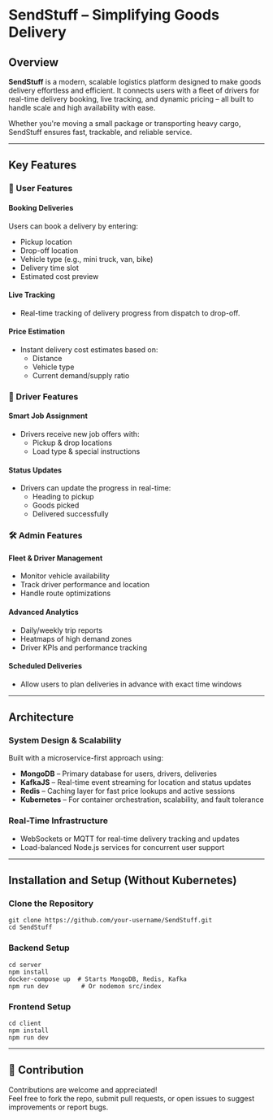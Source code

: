 # SendStuff – Simplifying Goods Delivery

## Overview

**SendStuff** is a modern, scalable logistics platform designed to make goods delivery effortless and efficient. It connects users with a fleet of drivers for real-time delivery booking, live tracking, and dynamic pricing – all built to handle scale and high availability with ease.

Whether you're moving a small package or transporting heavy cargo, SendStuff ensures fast, trackable, and reliable service.

---

## Key Features

### 🚚 User Features

#### **Booking Deliveries**
Users can book a delivery by entering:
- Pickup location  
- Drop-off location  
- Vehicle type (e.g., mini truck, van, bike)  
- Delivery time slot  
- Estimated cost preview

#### **Live Tracking**
- Real-time tracking of delivery progress from dispatch to drop-off.

#### **Price Estimation**
- Instant delivery cost estimates based on:
    - Distance  
    - Vehicle type  
    - Current demand/supply ratio

### 🚛 Driver Features

#### **Smart Job Assignment**
- Drivers receive new job offers with:
    - Pickup & drop locations  
    - Load type & special instructions

#### **Status Updates**
- Drivers can update the progress in real-time:
    - Heading to pickup  
    - Goods picked  
    - Delivered successfully

### 🛠 Admin Features

#### **Fleet & Driver Management**
- Monitor vehicle availability  
- Track driver performance and location  
- Handle route optimizations

#### **Advanced Analytics**
- Daily/weekly trip reports  
- Heatmaps of high demand zones  
- Driver KPIs and performance tracking

#### **Scheduled Deliveries**
- Allow users to plan deliveries in advance with exact time windows

---

## Architecture

### System Design & Scalability
Built with a microservice-first approach using:
- **MongoDB** – Primary database for users, drivers, deliveries  
- **KafkaJS** – Real-time event streaming for location and status updates  
- **Redis** – Caching layer for fast price lookups and active sessions  
- **Kubernetes** – For container orchestration, scalability, and fault tolerance  

### Real-Time Infrastructure
- WebSockets or MQTT for real-time delivery tracking and updates  
- Load-balanced Node.js services for concurrent user support

---

## Installation and Setup (Without Kubernetes)

### Clone the Repository

    git clone https://github.com/your-username/SendStuff.git
    cd SendStuff

### Backend Setup

    cd server
    npm install
    docker-compose up  # Starts MongoDB, Redis, Kafka
    npm run dev         # Or nodemon src/index

### Frontend Setup

    cd client
    npm install
    npm run dev

---

## 🤝 Contribution

Contributions are welcome and appreciated!  
Feel free to fork the repo, submit pull requests, or open issues to suggest improvements or report bugs.
